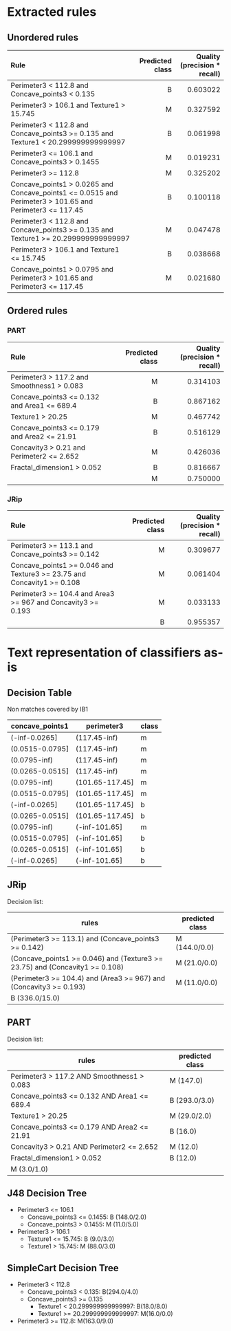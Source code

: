 # Extracted rules

## Unordered rules

| Rule | Predicted class | Quality (precision * recall) |
|:----|----:|----:|
| Perimeter3 < 112.8 and Concave_points3 < 0.135 | B | 0.603022 |
| Perimeter3 > 106.1 and Texture1 > 15.745 | M | 0.327592 |
| Perimeter3 < 112.8 and Concave_points3 >= 0.135 and Texture1 < 20.299999999999997 | B | 0.061998 |
| Perimeter3 <= 106.1 and Concave_points3 > 0.1455 | M | 0.019231 |
| Perimeter3 >= 112.8 | M | 0.325202 |
| Concave_points1 > 0.0265 and Concave_points1 <= 0.0515 and Perimeter3 > 101.65 and Perimeter3 <= 117.45 | B | 0.100118 |
| Perimeter3 < 112.8 and Concave_points3 >= 0.135 and Texture1 >= 20.299999999999997 | M | 0.047478 |
| Perimeter3 > 106.1 and Texture1 <= 15.745 | B | 0.038668 |
| Concave_points1 > 0.0795 and Perimeter3 > 101.65 and Perimeter3 <= 117.45 | M | 0.021680 |

## Ordered rules

### PART

| Rule | Predicted class | Quality (precision * recall) |
|:----|----:|----:|
| Perimeter3 > 117.2 and Smoothness1 > 0.083 | M | 0.314103 |
| Concave_points3 <= 0.132 and Area1 <= 689.4 | B | 0.867162 |
| Texture1 > 20.25 | M | 0.467742 |
| Concave_points3 <= 0.179 and Area2 <= 21.91 | B | 0.516129 |
| Concavity3 > 0.21 and Perimeter2 <= 2.652 | M | 0.426036 |
| Fractal_dimension1 > 0.052 | B | 0.816667 |
|  | M | 0.750000 |


### JRip

| Rule | Predicted class | Quality (precision * recall) |
|:----|----:|----:|
| Perimeter3 >= 113.1 and Concave_points3 >= 0.142 | M | 0.309677 |
| Concave_points1 >= 0.046 and Texture3 >= 23.75 and Concavity1 >= 0.108 | M | 0.061404 |
| Perimeter3 >= 104.4 and Area3 >= 967 and Concavity3 >= 0.193 | M | 0.033133 |
|  | B | 0.955357 |


# Text representation of classifiers as-is

## Decision Table

Non matches covered by IB1

concave_points1|perimeter3|class
---|---|---
(-inf-0.0265]|(117.45-inf)|m
(0.0515-0.0795]|(117.45-inf)|m
(0.0795-inf)|(117.45-inf)|m
(0.0265-0.0515]|(117.45-inf)|m
(0.0795-inf)|(101.65-117.45]|m
(0.0515-0.0795]|(101.65-117.45]|m
(-inf-0.0265]|(101.65-117.45]|b
(0.0265-0.0515]|(101.65-117.45]|b
(0.0795-inf)|(-inf-101.65]|m
(0.0515-0.0795]|(-inf-101.65]|b
(0.0265-0.0515]|(-inf-101.65]|b
(-inf-0.0265]|(-inf-101.65]|b

## JRip

Decision list:

rules | predicted class
---|---
(Perimeter3 >= 113.1) and (Concave_points3 >= 0.142)|M (144.0/0.0)
(Concave_points1 >= 0.046) and (Texture3 >= 23.75) and (Concavity1 >= 0.108)|M (21.0/0.0)
(Perimeter3 >= 104.4) and (Area3 >= 967) and (Concavity3 >= 0.193)|M (11.0/0.0)
|B (336.0/15.0)


## PART

Decision list:

rules | predicted class
---|---
Perimeter3 > 117.2 AND Smoothness1 > 0.083|M (147.0)
Concave_points3 <= 0.132 AND Area1 <= 689.4|B (293.0/3.0)
Texture1 > 20.25|M (29.0/2.0)
Concave_points3 <= 0.179 AND Area2 <= 21.91|B (16.0)
Concavity3 > 0.21 AND Perimeter2 <= 2.652|M (12.0)
Fractal_dimension1 > 0.052|B (12.0)
|M (3.0/1.0)


## J48 Decision Tree

* Perimeter3 <= 106.1
	* Concave_points3 <= 0.1455: B (148.0/2.0)
	* Concave_points3 > 0.1455: M (11.0/5.0)
* Perimeter3 > 106.1
	* Texture1 <= 15.745: B (9.0/3.0)
	* Texture1 > 15.745: M (88.0/3.0)


## SimpleCart Decision Tree

* Perimeter3 < 112.8
	* Concave_points3 < 0.135: B(294.0/4.0)
	* Concave_points3 >= 0.135
		* Texture1 < 20.299999999999997: B(18.0/8.0)
		* Texture1 >= 20.299999999999997: M(16.0/0.0)
* Perimeter3 >= 112.8: M(163.0/9.0)


